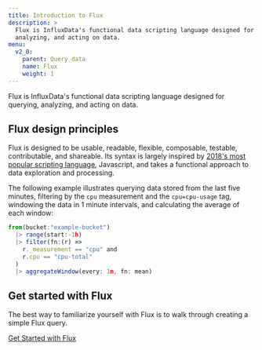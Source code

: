 ```yaml
---
title: Introduction to Flux
description: >
  Flux is InfluxData's functional data scripting language designed for querying,
  analyzing, and acting on data.
menu:
  v2_0:
    parent: Query data
    name: Flux
    weight: 1
---
```


Flux is InfluxData's functional data scripting language designed for querying, analyzing, and acting on data.

## Flux design principles
Flux is designed to be usable, readable, flexible, composable, testable, contributable, and shareable.
Its syntax is largely inspired by [2018's most popular scripting language](https://insights.stackoverflow.com/survey/2018#technology),
Javascript, and takes a functional approach to data exploration and processing.

The following example illustrates querying data stored from the last five minutes,
filtering by the `cpu` measurement and the `cpu=cpu-usage` tag, windowing the data in 1 minute intervals,
and calculating the average of each window:

```js
from(bucket:"example-bucket")
  |> range(start:-1h)
  |> filter(fn:(r) =>
    r._measurement == "cpu" and
    r.cpu == "cpu-total"
  )
  |> aggregateWindow(every: 1m, fn: mean)
```

## Get started with Flux
The best way to familiarize yourself with Flux is to walk through creating a simple Flux query.

[Get Started with Flux](/v2.0/query-data/flux/get-started)
